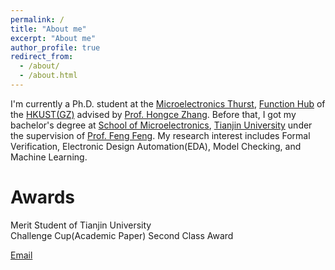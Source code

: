 ```yaml
---
permalink: /
title: "About me"
excerpt: "About me"
author_profile: true
redirect_from: 
  - /about/
  - /about.html
---
```


I'm currently a Ph.D. student at the [Microelectronics Thurst](https://www.hkust-gz.edu.cn/academics/hubs-and-thrust-areas/function-hub/microelectronics/), [Function Hub](https://www.hkust-gz.edu.cn/academics/hubs-and-thrust-areas/function-hub/) of the [HKUST(GZ)](https://www.hkust-gz.edu.cn/) advised by [Prof. Hongce Zhang](https://hongcezh.people.ust.hk/). Before that, I got my bachelor's degree at [School of Microelectronics](http://sme.tju.edu.cn/), [Tianjin University](http://www.tju.edu.cn/) under the supervision of [Prof. Feng Feng](http://faculty.tju.edu.cn/ff/en/index.htm). My research interest includes Formal Verification, Electronic Design Automation(EDA), Model Checking, and Machine Learning.

# Awards

Merit Student of Tianjin University  <br>
Challenge Cup(Academic Paper) Second Class Award

[Email](mailto:cyu418@connect.hkust-gz.edu.cn)
